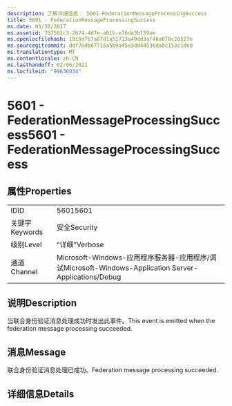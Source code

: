 ```yaml
---
description: 了解详细信息： 5601-FederationMessageProcessingSuccess
title: 5601 - FederationMessageProcessingSuccess
ms.date: 03/30/2017
ms.assetid: 767591c3-2674-4d7e-a61b-e76da3b159ae
ms.openlocfilehash: 1919d7b7a87d1a51713a49dd3af48a070c28527e
ms.sourcegitcommit: ddf7edb67715a5b9a45e3dd44536dabc153c1de0
ms.translationtype: MT
ms.contentlocale: zh-CN
ms.lasthandoff: 02/06/2021
ms.locfileid: "99636034"
---
```

# <a name="5601---federationmessageprocessingsuccess"></a><span data-ttu-id="e1198-103">5601 - FederationMessageProcessingSuccess</span><span class="sxs-lookup"><span data-stu-id="e1198-103">5601 - FederationMessageProcessingSuccess</span></span>

## <a name="properties"></a><span data-ttu-id="e1198-104">属性</span><span class="sxs-lookup"><span data-stu-id="e1198-104">Properties</span></span>  
  
|||  
|-|-|  
|<span data-ttu-id="e1198-105">ID</span><span class="sxs-lookup"><span data-stu-id="e1198-105">ID</span></span>|<span data-ttu-id="e1198-106">5601</span><span class="sxs-lookup"><span data-stu-id="e1198-106">5601</span></span>|  
|<span data-ttu-id="e1198-107">关键字</span><span class="sxs-lookup"><span data-stu-id="e1198-107">Keywords</span></span>|<span data-ttu-id="e1198-108">安全</span><span class="sxs-lookup"><span data-stu-id="e1198-108">Security</span></span>|  
|<span data-ttu-id="e1198-109">级别</span><span class="sxs-lookup"><span data-stu-id="e1198-109">Level</span></span>|<span data-ttu-id="e1198-110">“详细”</span><span class="sxs-lookup"><span data-stu-id="e1198-110">Verbose</span></span>|  
|<span data-ttu-id="e1198-111">通道</span><span class="sxs-lookup"><span data-stu-id="e1198-111">Channel</span></span>|<span data-ttu-id="e1198-112">Microsoft-Windows-应用程序服务器-应用程序/调试</span><span class="sxs-lookup"><span data-stu-id="e1198-112">Microsoft-Windows-Application Server-Applications/Debug</span></span>|  
  
## <a name="description"></a><span data-ttu-id="e1198-113">说明</span><span class="sxs-lookup"><span data-stu-id="e1198-113">Description</span></span>  

 <span data-ttu-id="e1198-114">当联合身份验证消息处理成功时发出此事件。</span><span class="sxs-lookup"><span data-stu-id="e1198-114">This event is emitted when the federation message processing succeeded.</span></span>  
  
## <a name="message"></a><span data-ttu-id="e1198-115">消息</span><span class="sxs-lookup"><span data-stu-id="e1198-115">Message</span></span>  

 <span data-ttu-id="e1198-116">联合身份验证消息处理已成功。</span><span class="sxs-lookup"><span data-stu-id="e1198-116">Federation message processing succeeded.</span></span>  
  
## <a name="details"></a><span data-ttu-id="e1198-117">详细信息</span><span class="sxs-lookup"><span data-stu-id="e1198-117">Details</span></span>
